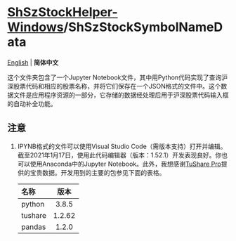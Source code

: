 # [ShSzStockHelper-Windows](https://github.com/ArvinZJC/ShSzStockHelper-Windows)/ShSzStockSymbolNameData

[English](https://github.com/ArvinZJC/ShSzStockHelper-Windows/blob/master/ShSzStockSymbolNameData/README.md) | **简体中文**

这个文件夹包含了一个Jupyter Notebook文件，其中用Python代码实现了查询沪深股票代码和相应的股票名称，并将它们保存在一个JSON格式的文件中。这个数据文件是应用程序资源的一部分，它存储的数据经处理后用于沪深股票代码输入框的自动补全功能。

## 注意

1. IPYNB格式的文件可以使用Visual Studio Code（需版本支持）打开并编辑。截至2021年1月17日，使用此代码编辑器（版本：1.52.1）开发表现良好。你也可以使用Anaconda中的Jupyter Notebook。此外，我想感谢[TuShare Pro](https://tushare.pro/)提供的宝贵数据。开发用到的主要的包参见下面的表格。

    | 名称 | 版本 |
    | :-- | :--: |
    | python | 3.8.5 |
    | tushare | 1.2.62 |
    | pandas | 1.2.0 |
